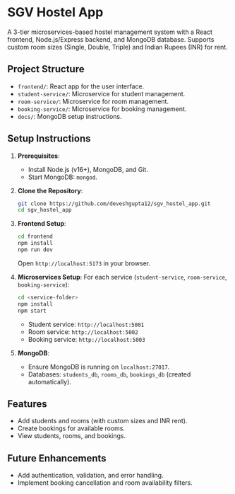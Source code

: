 # SGV Hostel App

A 3-tier microservices-based hostel management system with a React frontend, Node.js/Express backend, and MongoDB database. Supports custom room sizes (Single, Double, Triple) and Indian Rupees (INR) for rent.

## Project Structure
- `frontend/`: React app for the user interface.
- `student-service/`: Microservice for student management.
- `room-service/`: Microservice for room management.
- `booking-service/`: Microservice for booking management.
- `docs/`: MongoDB setup instructions.

## Setup Instructions
1. **Prerequisites**:
   - Install Node.js (v16+), MongoDB, and Git.
   - Start MongoDB: `mongod`.

2. **Clone the Repository**:
   ```bash
   git clone https://github.com/deveshgupta12/sgv_hostel_app.git
   cd sgv_hostel_app
   ```

3. **Frontend Setup**:
   ```bash
   cd frontend
   npm install
   npm run dev
   ```
   Open `http://localhost:5173` in your browser.

4. **Microservices Setup**:
   For each service (`student-service`, `room-service`, `booking-service`):
   ```bash
   cd <service-folder>
   npm install
   npm start
   ```
   - Student service: `http://localhost:5001`
   - Room service: `http://localhost:5002`
   - Booking service: `http://localhost:5003`

5. **MongoDB**:
   - Ensure MongoDB is running on `localhost:27017`.
   - Databases: `students_db`, `rooms_db`, `bookings_db` (created automatically).

## Features
- Add students and rooms (with custom sizes and INR rent).
- Create bookings for available rooms.
- View students, rooms, and bookings.

## Future Enhancements
- Add authentication, validation, and error handling.
- Implement booking cancellation and room availability filters.